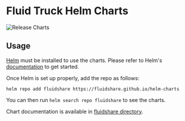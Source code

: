 # Fluid Truck Helm Charts

![Release Charts](https://github.com/fluidshare/helm-charts/workflows/Release%20Charts/badge.svg)

## Usage

[Helm](https://helm.sh) must be installed to use the charts.
Please refer to Helm's [documentation](https://helm.sh/docs/) to get started.

Once Helm is set up properly, add the repo as follows:

```console
helm repo add fluidshare https://fluidshare.github.io/helm-charts
```

You can then run `helm search repo fluidshare` to see the charts.

<!-- Keep full URL links to repo files because this README syncs from main to gh-pages.  -->
Chart documentation is available in [fluidshare directory](https://github.com/fluidshare/helm-charts/blob/main/charts/fluidshare/README.md).
